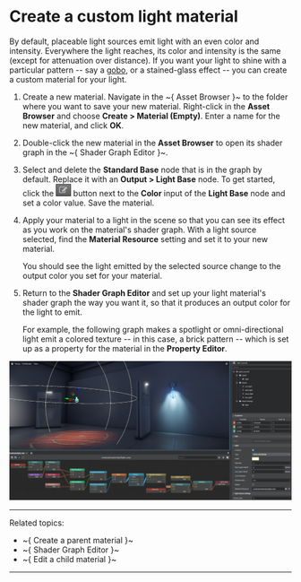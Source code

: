 # Create a custom light material

By default, placeable light sources emit light with an even color and intensity. Everywhere the light reaches, its color and intensity is the same (except for attenuation over distance). If you want your light to shine with a particular pattern -- say a [gobo](https://en.wikipedia.org/wiki/Gobo_%28lighting%29), or a stained-glass effect -- you can create a custom material for your light.

1.	Create a new material. Navigate in the ~{ Asset Browser }~ to the folder where you want to save your new material. Right-click in the **Asset Browser** and choose **Create > Material (Empty)**. Enter a name for the new material, and click **OK**.

1.	Double-click the new material in the **Asset Browser** to open its shader graph in the ~{ Shader Graph Editor }~.

1.	Select and delete the **Standard Base** node that is in the graph by default. Replace it with an **Output > Light Base** node. To get started, click the ![Edit](../../../images/icon_edit_shader.png) button next to the **Color** input of the **Light Base** node and set a color value. Save the material.

1.	Apply your material to a light in the scene so that you can see its effect as you work on the material's shader graph. With a light source selected, find the **Material Resource** setting and set it to your new material.

	You should see the light emitted by the selected source change to the output color you set for your material.

1.	Return to the **Shader Graph Editor** and set up your light material's shader graph the way you want it, so that it produces an output color for the light to emit.

	For example, the following graph makes a spotlight or omni-directional light emit a colored texture -- in this case, a brick pattern -- which is set up as a property for the material in the **Property Editor**.

![Custom light material](../../../images/custom_light_material.png)

---
Related topics:
-	~{ Create a parent material }~
-	~{ Shader Graph Editor }~
-	~{ Edit a child material }~

---

